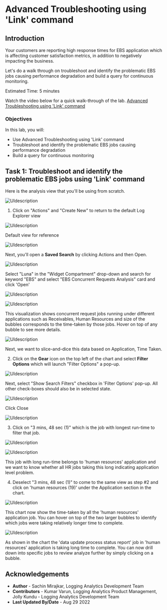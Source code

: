 # Advanced Troubleshooting using 'Link' command

## Introduction
Your customers are reporting high response times for EBS application which is affecting customer satisfaction metrics, in addition to negatively impacting the business.

Let's do a walk through on troubleshoot and identify the problematic EBS jobs causing performance degradation and build a query for continuous monitoring.

Estimated Time: 5 minutes

Watch the video below for a quick walk-through of the lab.
[Advanced Troubleshooting using 'Link' command](videohub:1_7jobfsrq)

### Objectives

In this lab, you will:
* Use Advanced Troubleshooting using 'Link' command
* Troubleshoot and identify the problematic EBS jobs causing performance degradation
* Build a query for continuous monitoring

## **Task 1:**  Troubleshoot and identify the problematic EBS jobs using 'Link' command
Here is the analysis view that you'll be using from scratch.

  ![](images/link-goal.png "UIdescription")

1. Click on "Actions" and "Create New" to return to the default Log Explorer view

  ![](images/create-new.png "UIdescription")

  Default view for reference

  ![](images/default-landing-le.png "UIdescription")

  Next, you'll open a **Saved Search** by clicking Actions and then Open.  

  ![](images/open.png "UIdescription")

  Select "Luna" in the "Widget Compartment" drop-down and search for keyword "EBS" and select "EBS Concurrent Requests Analysis" card and click 'Open'

  ![](images/ss-ebs-luna1.png "UIdescription")

  ![](images/link-goal.png "UIdescription")

  This visualization shows concurrent request jobs running under different applications such as Receivables, Human Resources and size of the bubbles corresponds to the time-taken by those jobs. Hover on top of any bubble to see more details.

  ![](images/link-hover.png "UIdescription")

  Next, we want to slice-and-dice this data based on Application, Time Taken.

2. Click on the **Gear** icon on the top left of the chart and select **Filter Options** which will launch "Filter Options" a pop-up.

  ![](images/link-filter-options.png "UIdescription")

  Next, select "Show Search Filters" checkbox in 'Filter Options' pop-up. All other check-boxes should also be in selected state.

  ![](images/link-filter-select.png "UIdescription")

  Click Close

  ![](images/link-with-filter.png "UIdescription")

3. Click on "3 mins, 48 sec (1)" which is the job with longest run-time to filter that job.

  ![](images/3-min-select.png "UIdescription")

  ![](images/3-min-select-1.png "UIdescription")

  This job with long run-time belongs to 'human resources' application and we want to know whether all HR jobs taking this long indicating application level problem.

4. Deselect "3 mins, 48 sec (1)" to come to the same view as step #2 and click on 'human resources (19)' under the Application section in the chart.

  ![](images/hr-selected.png "UIdescription")

  This chart now show the time-taken by all the 'human resources' application job. You can hover on top of the two larger bubbles to identify which jobs were taking relatively longer time to complete.

  ![](images/data-update-process.png "UIdescription")

  As shown in the chart the 'data update process status report' job in 'human resources' application is taking long time to complete. You can now drill down into specific jobs to review analyze further by simply clicking on a bubble.

## Acknowledgements
* **Author** - Sachin Mirajkar, Logging Analytics Development Team
* **Contributors** -  Kumar Varun, Logging Analytics Product Management, Jolly Kundu - Logging Analytics Development Team
* **Last Updated By/Date** - Aug 29 2022
